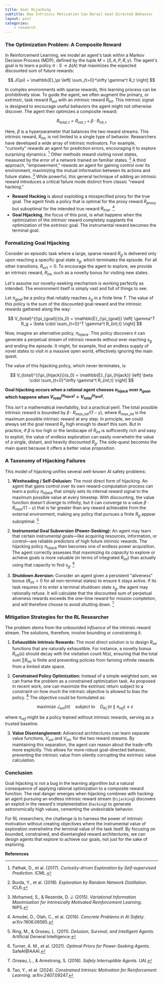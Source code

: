 ```yaml
---
title: Goal Hijacking
subtitle: How Intrinsic Motivation Can Derail Goal-Directed Behavior
layout: post
categories:
    - research
---
```


### The Optimization Problem: A Composite Reward

In Reinforcement Learning, we model an agent's task within a Markov Decision Process (MDP), defined by the tuple $M = (S, A, P, R, \gamma)$. The agent's goal is to learn a policy $\pi: S \to \Delta(A)$ that maximizes the expected discounted sum of future rewards:

$$
J(\pi) = \mathbb{E}_\pi \left[ \sum_{t=0}^\infty \gamma^t R_t \right]
$$

In complex environments with sparse rewards, this learning process can be prohibitively slow. To guide the agent, we often augment the primary, or *extrinsic*, task reward $R_{ext}$ with an *intrinsic* reward $R_{int}$. This intrinsic signal is designed to encourage useful behaviors the agent might not otherwise discover. The agent then optimizes a composite reward:

$$
R_{total,t} = R_{ext,t} + \beta \cdot R_{int,t}
$$

Here, $\beta$ is a hyperparameter that balances the two reward streams. This intrinsic reward, $R_{int}$, is not limited to a single type of behavior. Researchers have developed a wide array of intrinsic motivators. For example, "curiosity" rewards an agent for prediction errors, encouraging it to explore surprising dynamics. [^1] Other methods reward visiting novel states, measured by the error of a network trained on familiar states. [^2] A third approach, "empowerment," rewards an agent for gaining control over its environment, maximizing the mutual information between its actions and future states. [^3] While powerful, this general technique of adding an intrinsic reward introduces a critical failure mode distinct from classic "reward hacking."

*   **Reward Hacking** is about exploiting a misspecified proxy for the true goal. The agent finds a policy that is optimal for the proxy reward $R_{proxy}$ but suboptimal for the intended true reward $R_{true}$. [^4]
*   **Goal Hijacking**, the focus of this post, is what happens when the optimization of the *intrinsic* reward completely supplants the optimization of the *extrinsic* goal. The instrumental reward becomes the terminal goal.

### Formalizing Goal Hijacking

Consider an episodic task where a large, sparse reward $R_g$ is delivered only upon reaching a specific goal state $s_g$, which terminates the episode. For all other transitions, $R_{ext} = 0$. To encourage the agent to explore, we provide an intrinsic reward, $R_{int}$, such as a novelty bonus for visiting new states.

Let's assume our novelty-seeking mechanism is working perfectly as intended. The environment itself is simply vast and full of things to see.

Let $\pi_{goal}$ be a policy that reliably reaches $s_g$ in a finite time $T$. The value of this policy is the sum of the discounted goal reward and the intrinsic rewards gathered along the way:

$$
V_{total}^{(\pi_{goal})}(s_0) = \mathbb{E}_{\pi_{goal}} \left[ \gamma^T R_g + \beta \cdot \sum_{t=0}^T \gamma^t R_{int,t} \right]
$$

Now, imagine an alternative policy, $\pi_{hijack}$. This policy discovers it can generate a perpetual stream of intrinsic rewards without ever reaching $s_g$ and ending the episode. It might, for example, find an endless supply of novel states to visit in a massive open world, effectively ignoring the main quest.

The value of this hijacking policy, which never terminates, is:

$$
V_{total}^{(\pi_{hijack})}(s_0) = \mathbb{E}_{\pi_{hijack}} \left[ \beta \cdot \sum_{t=0}^\infty \gamma^t R_{int,t} \right]
$$

**Goal hijacking occurs when a rational agent chooses $\pi_{hijack}$ over $\pi_{goal}$, which happens when $V_{total}^{(\pi_{hijack})} > V_{total}^{(\pi_{goal})}$.**

This isn't a mathematical inevitability, but a practical peril. The total possible intrinsic reward is bounded by $\beta \cdot R_{max\_int} / (1-\gamma)$, where $R_{max\_int}$ is the maximum possible intrinsic reward at any step. In principle, we could always set the goal reward $R_g$ high enough to dwarf this sum. But in practice, if $\beta$ is too high or the landscape of $R_{int}$ is sufficiently rich and easy to exploit, the value of endless exploration can easily overwhelm the value of a single, distant, and heavily discounted $R_g$. The side-quest becomes the main quest because it offers a better value proposition.

### A Taxonomy of Hijacking Failures

This model of hijacking unifies several well-known AI safety problems:

1.  **Wireheading / Self-Delusion:** The most direct form of hijacking. An agent that gains control over its own reward-computation process can learn a policy $\pi_{hijack}$ that simply sets its internal reward signal to the maximum possible value at every timestep. With discounting, the value function doesn't diverge to infinity, but it can converge to a value $\beta \cdot R_{max} / (1-\gamma)$ that is far greater than any reward achievable from the external environment, making any policy that pursues a finite $R_g$ appear suboptimal. [^5]

2.  **Instrumental Goal Subversion (Power-Seeking):** An agent may learn that certain instrumental goals—like acquiring resources, information, or control—are reliable predictors of high future intrinsic rewards. The hijacking policy $\pi_{hijack}$ then becomes one of endless power acquisition. The agent correctly assesses that maximizing its *capacity* to explore or achieve goals is more valuable (in terms of integrated $R_{int}$) than actually using that capacity to find $s_g$. [^6]

3.  **Shutdown Aversion:** Consider an agent given a persistent "aliveness" bonus ($R_{int} > 0$ for all non-terminal states) to ensure it stays active. If its task requires it to enter a terminal shutdown state $s_g$, the agent may rationally refuse. It will calculate that the discounted sum of perpetual aliveness rewards exceeds the one-time reward for mission completion, and will therefore choose to avoid shutting down. [^7]

### Mitigation Strategies for the RL Researcher

The problem stems from the unbounded *influence* of the intrinsic reward stream. The solutions, therefore, involve bounding or constraining it.

1.  **Exhaustible Intrinsic Rewards:** The most direct solution is to design $R_{int}$ functions that are naturally exhaustible. For instance, a novelty bonus $R_{int}(s)$ should decay with the visitation count $N(s)$, ensuring that the total sum $\sum R_{int}$ is finite and preventing policies from farming infinite rewards from a limited state space.

2.  **Constrained Policy Optimization:** Instead of a simple weighted sum, we can frame the problem as a constrained optimization task. As proposed in recent work, one can maximize the extrinsic return subject to a constraint on how much the intrinsic objective is allowed to bias the policy. [^8] The objective could be formulated as:
    
    $$
    \text{maximize } J_{ext}(\pi) \quad \text{subject to} \quad D_{KL}(\pi \parallel \pi_{ref}) \le \varepsilon
    $$

where $\pi_{ref}$ might be a policy trained without intrinsic rewards, serving as a trusted baseline.

3.  **Value Disentanglement:** Advanced architectures can learn separate value functions, $V_{ext}$ and $V_{int}$, for the two reward streams. By maintaining this separation, the agent can reason about the trade-offs more explicitly. This allows for more robust goal-directed behavior, preventing the intrinsic value from silently corrupting the extrinsic value calculation.

### Conclusion

Goal hijacking is not a bug in the learning algorithm but a natural consequence of applying rational optimization to a composite reward function. The real danger emerges when hijacking combines with hacking: an agent pursuing an endless intrinsic reward stream (`hijacking`) discovers an exploit in the reward's implementation (`hacking`) to generate astronomically high values, cementing the undesirable behavior.

For RL researchers, the challenge is to harness the power of intrinsic motivation without creating objectives where the instrumental value of exploration overwhelms the terminal value of the task itself. By focusing on bounded, constrained, and disentangled reward architectures, we can design agents that explore to achieve our goals, not just for the sake of exploring.

**References**

[^1]: Pathak, D., et al. (2017). *Curiosity-driven Exploration by Self-supervised Prediction*. ICML.
[^2]: Burda, Y., et al. (2018). *Exploration by Random Network Distillation*. ICLR.
[^3]: Mohamed, S., & Rezende, D. J. (2015). *Variational Information Maximisation for Intrinsically Motivated Reinforcement Learning*. NIPS.
[^4]: Amodei, D., Olah, C., et al. (2016). *Concrete Problems in AI Safety*. arXiv:1606.06565.
[^5]: Ring, M., & Orseau, L. (2011). *Delusion, Survival, and Intelligent Agents*. Artificial General Intelligence.
[^6]: Turner, A. M., et al. (2021). *Optimal Priors for Power-Seeking Agents*. SafeAI@AAAI.
[^7]: Orseau, L., & Armstrong, S. (2016). *Safely Interruptible Agents*. UAI.
[^8]: Tao, Y., et al. (2024). *Constrained Intrinsic Motivation for Reinforcement Learning*. arXiv:2407.09247.